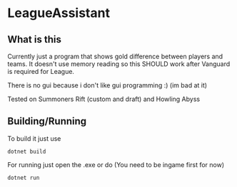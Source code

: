 # LeagueAssistant
## What is this
Currently just a program that shows gold difference between players and teams. It doesn't use memory reading so this SHOULD work after Vanguard is required for League.

There is no gui because i don't like gui programming :) (im bad at it)

Tested on Summoners Rift (custom and draft) and Howling Abyss

## Building/Running
To build it just use
```
dotnet build 
```

For running just open the .exe or do (You need to be ingame first for now)
```
dotnet run
```